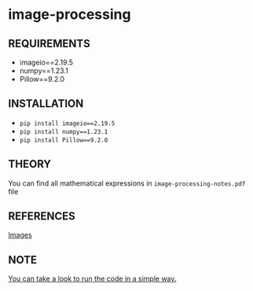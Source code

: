 # image-processing

## REQUIREMENTS

- imageio==2.19.5
- numpy==1.23.1
- Pillow==9.2.0

## INSTALLATION
- `pip install imageio==2.19.5`
- `pip install numpy==1.23.1`
- `pip install Pillow==9.2.0`

## THEORY
You can find all mathematical expressions in `image-processing-notes.pdf` file 

## REFERENCES
[Images](https://www.imageprocessingplace.com/DIP-3E/dip3e_book_images_downloads.htm)

## NOTE 
[You can take a look to run the code in a simple way. ](https://www.youtube.com/watch?v=Wea1jiAudwQ&ab_channel=AbdullahMemi%C5%9Fo%C4%9Flu)

